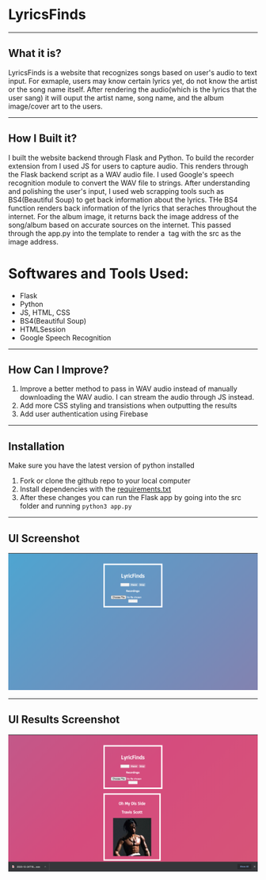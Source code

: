 # LyricsFinds
---

## What it is?

LyricsFinds is a website that recognizes songs based on user's audio to text input. For exmaple, users may know certain lyrics yet, do not know the artist or the song name itself. After rendering the audio(which is the lyrics that the user sang) it will ouput the artist name, song name, and the album image/cover art to the users.

---

## How I Built it?

I built the website backend through Flask and Python. To build the recorder extension from I used JS for users to capture audio. This renders through the Flask backend script as a WAV audio file. I used Google's speech recognition module to convert the WAV file to strings. After understanding and polishing the user's input, I used web scrapping tools such as BS4(Beautiful Soup) to get back information about the lyrics. THe BS4 function renders back information of the lyrics that seraches throughout the internet. For the album image, it returns back the image address of the song/album based on accurate sources on the internet. This passed through the app.py into the template to render a <img> tag with the src as the image address. 

# Softwares and Tools Used: 
- Flask 
- Python 
- JS, HTML, CSS 
- BS4(Beautiful Soup)
- HTMLSession
- Google Speech Recognition

---

## How Can I Improve?

1. Improve a better method to pass in WAV audio instead of manually downloading the WAV audio. I can stream the audio through JS instead. 
3. Add more CSS styling and transistions when outputting the results
4. Add user authentication using Firebase

---

## Installation

Make sure you have the latest version of python installed

1. Fork or clone the github repo to your local computer 
2. Install dependencies with the [requirements.txt](requirements.txt)
3. After these changes you can run the Flask app by going into the src folder and running `python3 app.py`

---

## UI Screenshot

![alt text](uiss.png)

---

## UI Results Screenshot

![alt text](uissr.png)


